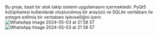 Bu proje, basit bir stok takip sistemi uygulamasını içermektedir. PyQt5 kütüphanesi kullanılarak oluşturulmuş bir arayüzü ve SQLite veritabanı ile entegre edilmiş bir veritabanı işlevselliğini içerir.![WhatsApp Image 2024-05-03 at 21 58 57](https://github.com/Munavvarbegim/proje-8/assets/168825452/e1f8dffc-3c78-4142-ac9c-5ca771ace117)
![WhatsApp Image 2024-05-03 at 21 58 57](https://github.com/Munavvarbegim/proje-8/assets/168825452/00493ced-5b72-487b-bd72-caf6bdb27ba0)
